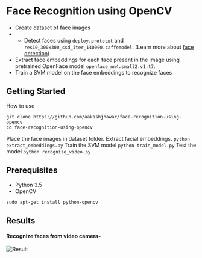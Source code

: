 # Face Recognition using OpenCV
 - Create dataset of face images
 - - Detect faces using ```deploy.prototxt``` and ```res10_300x300_ssd_iter_140000.caffemodel```. (Learn more about [face detection](https://github.com/aakashjhawar/face-detection))
 - Extract face embeddings for each face present in the image using pretrained OpenFace model ```openface_nn4.small2.v1.t7```. 
 - Train a SVM model on the face embeddings to recognize faces 

## Getting Started
How to use
```    
git clone https://github.com/aakashjhawar/face-recognition-using-opencv
cd face-recognition-using-opencv
```
Place the face images in dataset folder. Extract facial embeddings.
```python extract_embeddings.py```
Train the SVM model
```python train_model.py```
Test the model
```python recognize_video.py```

## Prerequisites

- Python 3.5
- OpenCV
```
sudo apt-get install python-opencv
```

## Results 

#### Recognize faces from video camera-
![Result](https://github.com/aakashjhawar/face-recognition-using-opencv/blob/master/images/output.jpg)
